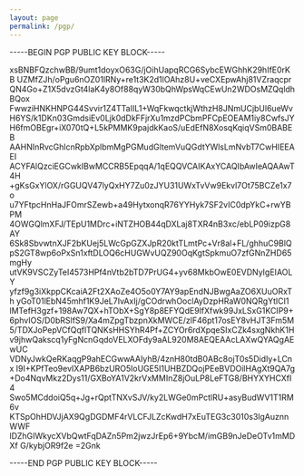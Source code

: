 ```yaml
---
layout: page
permalink: /pgp/
---
```


-----BEGIN PGP PUBLIC KEY BLOCK-----

xsBNBFQzchwBB/9umt1doyxO63G/jOihUapqRCG6SybcEWGhhK29hIfE0rKB
UZMfZJh/oPgu6nOZ01lRNy+re1t3K2d1lOAhz8U+veCXEpwAhj81VZraqcpr
QN4Go+Z1X5dvzGt4laK4y8Of88qyW30bQhWpsWqCEwUn2WDOsMZQqldhBQox
FwwziHNKHNPG44Svvir1Z4TTaIIL1+WqFkwqctkjWthzH8JNmUCjbUl6ueWv
H6YS/k1DKn03GmdsiEv0Ljk0dDkFFjrXu1mzdPCbmPFCpEOEAM1iy8CwfsJY
H6fmOBEgr+iX070tQ+L5kPMMK9pajdkKaoS/uEdEfN8XosqKqiqVSm0BABEB
AAHNInRvcGhlcnRpbXplbmMgPGMudGltemVuQGdtYWlsLmNvbT7CwHIEEAEI
ACYFAlQzciEGCwkIBwMCCRB5EpqqA/1qEQQVCAIKAxYCAQIbAwIeAQAAwT4H
+gKsGxYlOX/rGGUQV47lyQxHY7Zu0zJYU31UWxTvVw9Ekvl7Ot75BCZe1x7o
u7YFtpcHnHaJFOmrSZewb+a49HytxonqR76YYHyk7SF2vIC0dpYkC+rwYBPM
4OWGQlmXFJ/TEpU1MDrc+iNTZHOB44qDXLaj8TXR4nB3xc/ebLP09izpG8AY
6Sk8SbvwtnXJF2bKUej5LWcGpGZXJpR20ktTLmtPc+Vr8al+FL/ghhuC9BlQ
pS2GT8wp6oPxSn1xftDLOQ6cHUGWvUQZ90OqKgtSpkmuO7zfGNnZHD65mgHy
utVK9VSCZyTeI4573HPf4nVtb2bTD7PrUG4+yv68MkbOwE0EVDNyIgEIAOLY
yfzf9g3iXkppCKcaiA2Ft2XAoZe4O5o0Y7AY9apEndNJBwgAaZO6XUuORxTh
yGoT01lEbN45mhf1K9JeL7IvAxIj/gCOdrwhOoclAyDzpHRaW0NQRgYtlCI1
lMTefH3gzf+198Aw7QX+hTObX+SgY8p8EFYQdE9lfXfwk99JxLSxG1KCIP9+
6phvIOS/D0bRSlfS9/Xa4mZpgTbzpnXkMWCE/zlF46pt17osEY8vHJT3Fm5M
5/TDXJoPepVCfQqflTQNKsHHSYhR4Pf+ZCYOr6rdXpqeSIxCZk4sxgNkhK1H
v9jhwQakscq1yFgNcnGqdoVELXOFdy9aAL920M8AEQEAAcLAXwQYAQgAEwUC
VDNyJwkQeRKaqgP9ahECGwwAAIyhB/4znH80tdB0ABc8ojT0s5DidIy+LCnx
I9I+KPfTeo9evIXAPB6bzURO5loUGE5I1UHBZDQojPEeBVDOilHAgXt9QA7g
+Do4NqvMkz2Dys11/GXBoYA1V2krVxMMInZ8jOuLP8LeFTG8/BHYXYHCXfI4
Swo5MCddoiQ5q+Jg+rQptTNXvSJV/ky2LWGe0mPctlRU+asyBudWV1T1RM6v
KTSpOhHDVJjAX9QgDGDMF4rVLCFJLZcKwdH7xEuTEG3c3010s3lgAuznnWWF
lDZhGIWkycXVbQwtFqDAZn5Pm2jwzJrEp6+9YbcM/imGB9nJeDeOTv1mMDXf
G/kybjOR9f2e
=2Gnk

-----END PGP PUBLIC KEY BLOCK-----

